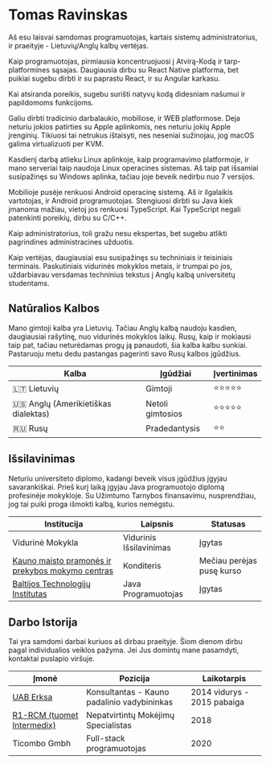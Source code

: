 # Tomas Ravinskas

Aš esu laisvai samdomas programuotojas, kartais sistemų administratorius, ir praeityje - Lietuvių/Anglų
kalbų vertėjas.

Kaip programuotojas, pirmiausia koncentruojuosi į Atvirą-Kodą ir tarp-platformines sąsajas.
Daugiausia dirbu su React Native platforma,
bet puikiai sugebu dirbti ir su paprastu React,
ir su Angular karkasu.

Kai atsiranda poreikis, sugebu surišti natyvų kodą didesniam našumui ir papildomoms funkcijoms.

Galiu dirbti tradicinio darbalaukio, mobiliose, ir WEB platformose. Deja neturiu jokios patirties su Apple aplinkomis, nes neturiu jokių Apple įrenginių. Tikiuosi tai netrukus ištaisyti, nes neseniai sužinojau, jog macOS galima virtualizuoti per KVM.

Kasdienį darbą atlieku Linux aplinkoje, kaip programavimo platformoje, ir mano serveriai taip
naudoja Linux operacines sistemas. Aš taip pat išsamiai susipažinęs su Windows aplinka, tačiau
joje beveik nedirbu nuo 7 versijos.

Mobilioje pusėje renkuosi Android operacinę sistemą. Aš ir ilgalaikis vartotojas, ir Android programuotojas. Stengiuosi dirbti su Java kiek įmanoma mažiau, vietoj jos renkuosi
TypeScript. Kai TypeScript negali patenkinti poreikių, dirbu su C/C++.

Kaip administratorius, toli gražu nesu ekspertas, bet sugebu atlikti pagrindines administracines užduotis.

Kaip vertėjas, daugiausiai esu susipažinęs su techniniais ir teisiniais terminais. Paskutiniais vidurinės mokyklos metais, ir trumpai po jos, uždarbiavau versdamas techninius tekstus į Anglų kalbą universitetų studentams.

## Natūralios Kalbos

Mano gimtoji kalba yra Lietuvių. Tačiau Anglų kalbą naudoju kasdien, daugiausiai rašytinę, nuo
vidurinės mokyklos laikų. Rusų, kaip ir mokiausi
taip pat, tačiau neturėdamas progų ją panaudoti,
šia kalba kalbu sunkiai. Pastaruoju metu dedu pastangas pagerinti savo Rusų kalbos įgūdžius.

Kalba | Įgūdžiai | Įvertinimas
---|---|---
🇱🇹 Lietuvių | Gimtoji | ⭐⭐⭐⭐⭐
🇺🇸 Anglų (Amerikietiškas dialektas) | Netoli gimtosios | ⭐⭐⭐⭐⭐
🇷🇺 Rusų | Pradedantysis | ⭐⭐

## Išsilavinimas

Neturiu universiteto diplomo, kadangi beveik visus įgūdžius įgyjau savarankiškai. Prieš kurį laiką įgyjau Java programuotojo diplomą profesinėje mokykloje. Su Užimtumo Tarnybos finansavimu, nusprendžiau, jog tai puiki proga
išmokti kalbą, kurios nemėgstu.

Institucija | Laipsnis | Statusas
---|---|---
Vidurinė Mokykla | Vidurinis Išsilavinimas | Įgytas
[Kauno maisto pramonės ir prekybos mokymo centras](https://www.mpcentras.lt/) | Konditeris | Mečiau perėjas pusę kurso
[Baltijos Technologijų Institutas](https://bit.lt/) | Java Programuotojas | Įgytas

## Darbo Istorija

Tai yra samdomi darbai kuriuos aš dirbau praeityje. Šiom dienom dirbu pagal individualios veiklos pažyma. Jei Jus domintų mane pasamdyti, kontaktai puslapio viršuje.

Įmonė | Pozicija | Laikotarpis
---|---|---
[UAB Erksa](http://www.erksa.lt/) | Konsultantas - Kauno padalinio vadybininkas | 2014 vidurys - 2015 pabaiga
[R1-RCM (tuomet Intermedix)](https://www.r1rcm.com/) | Nepatvirtintų Mokėjimų Specialistas | 2018
Ticombo Gmbh | Full-stack programuotojas | 2020
